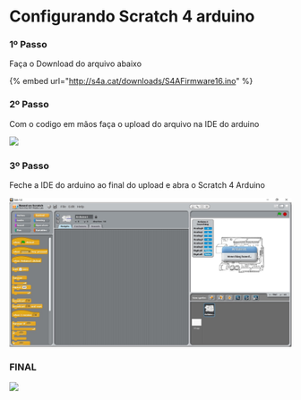 # Configurando Scratch 4 arduino

### 1º Passo

Faça o Download do arquivo abaixo

{% embed url="http://s4a.cat/downloads/S4AFirmware16.ino" %}



### 2º Passo

Com o codigo em mãos faça o upload do arquivo na IDE do arduino

![](https://cdn-learn.adafruit.com/assets/assets/000/028/444/medium800/microcomputers_adafruit_products_uploading.gif?1447995220)

### 3º Passo

Feche a IDE do arduino ao final do upload e abra o Scratch 4 Arduino

![ELe vai iniciar fazendo uma busca pela porta serial at&#xE9; achar sua placa.](../../.gitbook/assets/s4a-interface.jpg)

### FINAL

![](https://media3.giphy.com/media/10UNS0llDNcm4w/source.gif)



